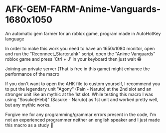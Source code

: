 # AFK-GEM-FARM-Anime-Vanguards-1680x1050
An automatic gem farmer for an roblox game, program made in AutoHotKey language

In order to make this work you need to have an 1650x1080 monitor, open and run the "Reconnect_Starter.ahk" script, open the "Anime Vanguards" roblox game and press 'Ctrl + J' in your keyboard
then just wait 😁

Joining an private server (That is free in this game) might enhance the performance of the macro


If you don't want to open the AHK file to custom yourself, I recommend you to put the legendary unit "Agony" (Pain - Naruto) at the 2nd slot and an stronger unit like an mythic at the 1st slot.
While testing this macro I was using "Sosuke(Hebi)" (Sasuke - Naruto) as 1st unit and worked pretty well, but any mythic works. 



Forgive me for any programming/grammar errors present in the code, I'm not an experienced programmer neither an english speaker and I just made this macro as a study 🙏
